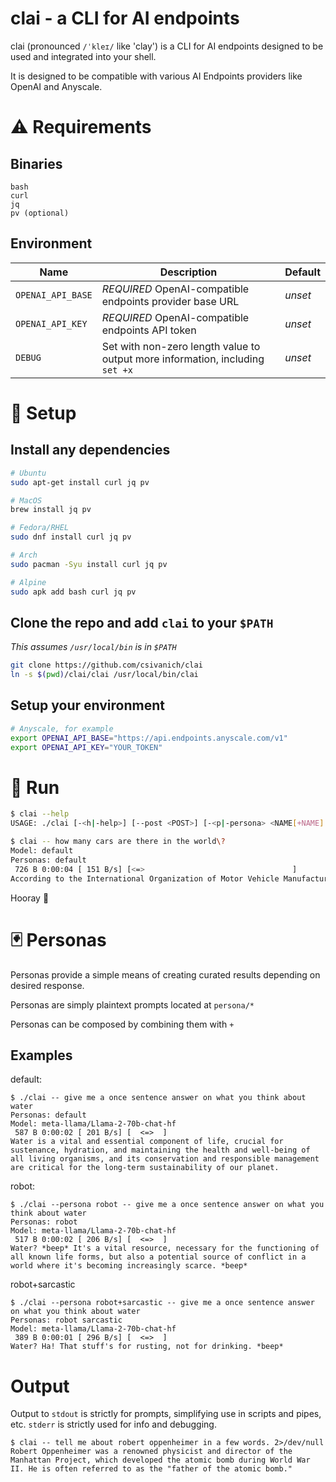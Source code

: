 # clai - a CLI for AI endpoints

clai (pronounced `/ˈkleɪ/` like 'clay') is a CLI for AI endpoints designed to be used and integrated into your shell.

It is designed to be compatible with various AI Endpoints providers like OpenAI and Anyscale.

# :warning: Requirements

## Binaries

```
bash
curl
jq
pv (optional)
```

## Environment

| Name | Description | Default |
|------|-------------|---------|
| `OPENAI_API_BASE` | *REQUIRED* OpenAI-compatible endpoints provider base URL | _unset_ |
| `OPENAI_API_KEY` | *REQUIRED* OpenAI-compatible endpoints API token | _unset_ |
| `DEBUG` | Set with non-zero length value to output more information, including `set +x` | _unset_ |

# :wrench: Setup

## Install any dependencies
```sh
# Ubuntu
sudo apt-get install curl jq pv

# MacOS
brew install jq pv

# Fedora/RHEL
sudo dnf install curl jq pv

# Arch
sudo pacman -Syu install curl jq pv

# Alpine
sudo apk add bash curl jq pv
```

## Clone the repo and add `clai` to your `$PATH`

_This assumes `/usr/local/bin` is in `$PATH`_

```sh
git clone https://github.com/csivanich/clai
ln -s $(pwd)/clai/clai /usr/local/bin/clai
```

## Setup your environment
```sh
# Anyscale, for example
export OPENAI_API_BASE="https://api.endpoints.anyscale.com/v1"
export OPENAI_API_KEY="YOUR_TOKEN"
```

# :runner: Run

```sh
$ clai --help
USAGE: ./clai [-<h|-help>] [--post <POST>] [-<p|-persona> <NAME[+NAME]...>] [-<m|-model> <MODEL>] [--python] [--markdown] -- <prompt>

$ clai -- how many cars are there in the world\?
Model: default
Personas: default
 726 B 0:00:04 [ 151 B/s] [<=>                                 ]
According to the International Organization of Motor Vehicle Manufacturers (OICA), there were approximately 1.44 billion vehicles in the world in 2020...
```

Hooray :tada:

# :black_joker: Personas

Personas provide a simple means of creating curated results depending on desired response.

Personas are simply plaintext prompts located at `persona/*`

Personas can be composed by combining them with `+`

## Examples

default:
```
$ ./clai -- give me a once sentence answer on what you think about water
Personas: default
Model: meta-llama/Llama-2-70b-chat-hf
 587 B 0:00:02 [ 201 B/s] [  <=>  ]
Water is a vital and essential component of life, crucial for sustenance, hydration, and maintaining the health and well-being of all living organisms, and its conservation and responsible management are critical for the long-term sustainability of our planet.
```

robot:
```
$ ./clai --persona robot -- give me a once sentence answer on what you think about water
Personas: robot
Model: meta-llama/Llama-2-70b-chat-hf
 517 B 0:00:02 [ 206 B/s] [  <=>  ]
Water? *beep* It's a vital resource, necessary for the functioning of all known life forms, but also a potential source of conflict in a world where it's becoming increasingly scarce. *beep*
```

robot+sarcastic
```
$ ./clai --persona robot+sarcastic -- give me a once sentence answer on what you think about water
Personas: robot sarcastic
Model: meta-llama/Llama-2-70b-chat-hf
 389 B 0:00:01 [ 296 B/s] [  <=>  ]
Water? Ha! That stuff's for rusting, not for drinking. *beep*
```

# Output

Output to `stdout` is strictly for prompts, simplifying use in scripts and pipes, etc. `stderr` is strictly used for info and debugging.

```
$ clai -- tell me about robert oppenheimer in a few words. 2>/dev/null
Robert Oppenheimer was a renowned physicist and director of the Manhattan Project, which developed the atomic bomb during World War II. He is often referred to as the "father of the atomic bomb."
```

